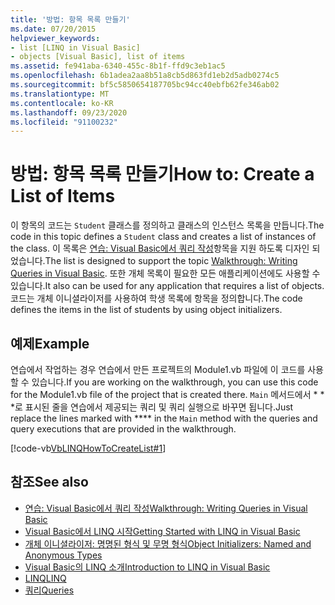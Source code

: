 ```yaml
---
title: '방법: 항목 목록 만들기'
ms.date: 07/20/2015
helpviewer_keywords:
- list [LINQ in Visual Basic]
- objects [Visual Basic], list of items
ms.assetid: fe941aba-6340-455c-8b1f-ffd9c3eb1ac5
ms.openlocfilehash: 6b1adea2aa8b51a8cb5d863fd1eb2d5adb0274c5
ms.sourcegitcommit: bf5c5850654187705bc94cc40ebfb62fe346ab02
ms.translationtype: MT
ms.contentlocale: ko-KR
ms.lasthandoff: 09/23/2020
ms.locfileid: "91100232"
---
```

# <a name="how-to-create-a-list-of-items"></a><span data-ttu-id="26063-102">방법: 항목 목록 만들기</span><span class="sxs-lookup"><span data-stu-id="26063-102">How to: Create a List of Items</span></span>

<span data-ttu-id="26063-103">이 항목의 코드는 `Student` 클래스를 정의하고 클래스의 인스턴스 목록을 만듭니다.</span><span class="sxs-lookup"><span data-stu-id="26063-103">The code in this topic defines a `Student` class and creates a list of instances of the class.</span></span> <span data-ttu-id="26063-104">이 목록은 [연습: Visual Basic에서 쿼리 작성](walkthrough-writing-queries.md)항목을 지원 하도록 디자인 되었습니다.</span><span class="sxs-lookup"><span data-stu-id="26063-104">The list is designed to support the topic [Walkthrough: Writing Queries in Visual Basic](walkthrough-writing-queries.md).</span></span> <span data-ttu-id="26063-105">또한 개체 목록이 필요한 모든 애플리케이션에도 사용할 수 있습니다.</span><span class="sxs-lookup"><span data-stu-id="26063-105">It also can be used for any application that requires a list of objects.</span></span> <span data-ttu-id="26063-106">코드는 개체 이니셜라이저를 사용하여 학생 목록에 항목을 정의합니다.</span><span class="sxs-lookup"><span data-stu-id="26063-106">The code defines the items in the list of students by using object initializers.</span></span>  
  
## <a name="example"></a><span data-ttu-id="26063-107">예제</span><span class="sxs-lookup"><span data-stu-id="26063-107">Example</span></span>  

 <span data-ttu-id="26063-108">연습에서 작업하는 경우 연습에서 만든 프로젝트의 Module1.vb 파일에 이 코드를 사용할 수 있습니다.</span><span class="sxs-lookup"><span data-stu-id="26063-108">If you are working on the walkthrough, you can use this code for the Module1.vb file of the project that is created there.</span></span> <span data-ttu-id="26063-109">`Main` 메서드에서 \* \* \*로 표시된 줄을 연습에서 제공되는 쿼리 및 쿼리 실행으로 바꾸면 됩니다.</span><span class="sxs-lookup"><span data-stu-id="26063-109">Just replace the lines marked with \*\*\*\* in the `Main` method with the queries and query executions that are provided in the walkthrough.</span></span>  
  
 [!code-vb[VbLINQHowToCreateList#1](~/samples/snippets/visualbasic/VS_Snippets_VBCSharp/VbLINQHowToCreateList/VB/Class1.vb#1)]  
  
## <a name="see-also"></a><span data-ttu-id="26063-110">참조</span><span class="sxs-lookup"><span data-stu-id="26063-110">See also</span></span>

- [<span data-ttu-id="26063-111">연습: Visual Basic에서 쿼리 작성</span><span class="sxs-lookup"><span data-stu-id="26063-111">Walkthrough: Writing Queries in Visual Basic</span></span>](walkthrough-writing-queries.md)
- [<span data-ttu-id="26063-112">Visual Basic에서 LINQ 시작</span><span class="sxs-lookup"><span data-stu-id="26063-112">Getting Started with LINQ in Visual Basic</span></span>](getting-started-with-linq.md)
- [<span data-ttu-id="26063-113">개체 이니셜라이저: 명명된 형식 및 무명 형식</span><span class="sxs-lookup"><span data-stu-id="26063-113">Object Initializers: Named and Anonymous Types</span></span>](../../language-features/objects-and-classes/object-initializers-named-and-anonymous-types.md)
- [<span data-ttu-id="26063-114">Visual Basic의 LINQ 소개</span><span class="sxs-lookup"><span data-stu-id="26063-114">Introduction to LINQ in Visual Basic</span></span>](../../language-features/linq/introduction-to-linq.md)
- [<span data-ttu-id="26063-115">LINQ</span><span class="sxs-lookup"><span data-stu-id="26063-115">LINQ</span></span>](../../language-features/linq/index.md)
- [<span data-ttu-id="26063-116">쿼리</span><span class="sxs-lookup"><span data-stu-id="26063-116">Queries</span></span>](../../../language-reference/queries/index.md)
